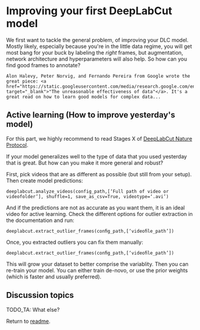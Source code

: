# Improving your first DeepLabCut model

We first want to tackle the general problem, of improving your DLC model. Mostly likely, especially because you're in the little data regime, you will get most bang for your buck by labeling the *right* frames, but augmentation, network architecture and hyperparameters will also help. So how can you find good frames to annotate?

```{note}
Alon Halevy, Peter Norvig, and Fernando Pereira from Google wrote the great piece: <a href="https://static.googleusercontent.com/media/research.google.com/en//pubs/archive/35179.pdf" target="_blank">"The unreasonable effectiveness of data"</a>. It's a great read on how to learn good models for complex data...
```

## Active learning (How to improve yesterday's model)

For this part, we highly recommend to read  Stages X of <a href="https://rdcu.be/bHpHN" target="_blank">DeepLabCut Nature Protocol</a>.

If your model generalizes well to the type of data that you used yesterday that is great. But how can you make it more general and robust?

First, pick videos that are as different as possible (but still from your setup). Then create model predictions:

```deeplabcut.analyze_videos(config_path,[‘Full path of video or videofolder’], shuffle=1, save_as_csv=True, videotype=‘.avi’)```

And if the predictions are not as accurate as you want them, it is an ideal video for active learning. Check the different options for outlier extraction in the documentation and run:

```deeplabcut.extract_outlier_frames(conﬁg_path,[‘videoﬁle_path’])```

Once, you extracted outliers you can fix them manually:

```deeplabcut.extract_outlier_frames(conﬁg_path,[‘videoﬁle_path’])```

This will grow your dataset to better comprise the variablity. Then you can re-train your model. You can either train de-novo, or use the prior weights (which is faster and usually preferred).


## Discussion topics


TODO_TA: What else?


Return to [readme](../README.md).
